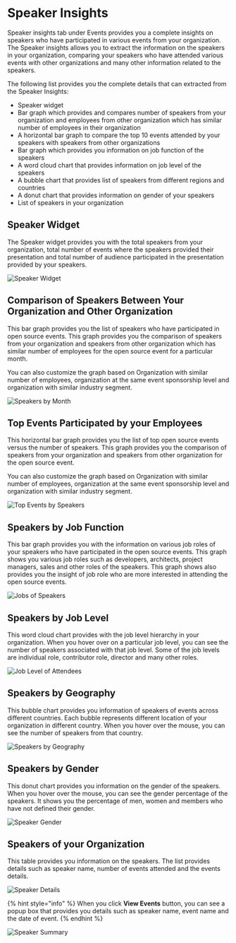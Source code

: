 # Speaker Insights

Speaker insights tab under Events provides you a complete insights on speakers who have participated in various events from your organization. The Speaker insights allows you to extract the information on the speakers in your organization, comparing your speakers who have attended various events with other organizations and many other information related to the speakers.&#x20;

The following list provides you the complete details that can extracted from the Speaker Insights:

* Speaker widget
* Bar graph which provides and compares number of speakers from your organization and employees from other organization which has similar number of employees in their organization
* A horizontal bar graph to compare the top 10 events attended by your speakers with speakers from other organizations
* Bar graph which provides you information on job function of the speakers
* A word cloud chart that provides information on job level of the speakers
* A bubble chart that provides list of speakers from different regions and countries&#x20;
* A donut chart that provides information on gender of your speakers&#x20;
* List of speakers in your organization&#x20;

## Speaker Widget

The Speaker widget provides you with the total speakers from your organization, total number of events where the speakers provided their presentation and total number of audience participated in the presentation provided by your speakers.

![Speaker Widget](https://files.gitbook.com/v0/b/gitbook-28427.appspot.com/o/assets%2F-MgAESFs0H7zYsmTgcOZ%2F-MhlrnUQOtzw9dTBIT0v%2F-Mhlti3\_DAIQ7ly1XwNA%2FSpeaker\_Widget.png?alt=media\&token=17a52193-fd12-46c4-99fb-5c2c080cb429)

## Comparison of Speakers Between Your Organization and Other Organization &#x20;

This bar graph provides you the list of speakers who have participated in open source events. This graph provides you the comparison of speakers from your organization and speakers from other organization which has similar number of employees for the open source event for a particular month.&#x20;

You can also customize the graph based on Organization with similar number of employees, organization at the same event sponsorship level and organization with similar industry segment.

![Speakers by Month](https://files.gitbook.com/v0/b/gitbook-28427.appspot.com/o/assets%2F-MgAESFs0H7zYsmTgcOZ%2F-Mhltq0cwH0d246MztK4%2F-Mhlus0qrAfLhDrI-MnE%2FSpeakers\_Month.png?alt=media\&token=dc45ae58-c0fe-4d3c-92bd-7d91bc60e2a3)

## Top Events Participated by your Employees&#x20;

This horizontal bar graph provides you the list of top open source events versus the number of speakers. This graph provides you the comparison of speakers from your organization and speakers from other organization for the open source event.&#x20;

You can also customize the graph based on Organization with similar number of employees, organization at the same event sponsorship level and organization with similar industry segment.&#x20;

![Top Events by Speakers](https://files.gitbook.com/v0/b/gitbook-28427.appspot.com/o/assets%2F-MgAESFs0H7zYsmTgcOZ%2F-Mhltq0cwH0d246MztK4%2F-MhlvfgjVuORlhBxHyOl%2FSpeakers\_Events.gif?alt=media\&token=760db297-a371-4d8b-a6db-5e9ffe4fa666)

## Speakers by Job Function&#x20;

This bar graph provides you with the information on various job roles of your speakers who have participated in the open source events. This graph shows you various job roles such as developers, architects, project managers, sales and other roles of the speakers. This graph shows also provides you the insight of job role who are more interested in attending the open source events. &#x20;

![Jobs of Speakers](https://files.gitbook.com/v0/b/gitbook-28427.appspot.com/o/assets%2F-MgAESFs0H7zYsmTgcOZ%2F-MhlvoFQaUa\_H9aAY4c7%2F-Mhlw9BTMOkYiDFx9fU-%2FSpeakers\_Job.png?alt=media\&token=51480a40-73a8-4192-8868-6f8dc88576ca)

## Speakers by Job Level

This word cloud chart provides with the job level hierarchy in your organization. When you hover over on a particular job level, you can see the number of speakers associated with that job level. Some of the job levels are individual role, contributor role, director and many other roles.&#x20;

![Job Level of Attendees](https://files.gitbook.com/v0/b/gitbook-28427.appspot.com/o/assets%2F-MgAESFs0H7zYsmTgcOZ%2F-MhlvoFQaUa\_H9aAY4c7%2F-MhlwWZ4WDgnwNtjfMME%2FSpeakers\_Joblevel.png?alt=media\&token=407e5624-2a55-497f-8be0-a907854517b7)

## Speakers by Geography&#x20;

This bubble chart provides you information of speakers of events across different countries. Each bubble represents different location of your organization in different country. When you hover over the mouse, you can see the number of speakers from that country.&#x20;

![Speakers by Geography](https://files.gitbook.com/v0/b/gitbook-28427.appspot.com/o/assets%2F-MgAESFs0H7zYsmTgcOZ%2F-MhlvoFQaUa\_H9aAY4c7%2F-MhlwrYbCVjQag7aZqTk%2FSpeaker\_Geo.png?alt=media\&token=f9e0e06a-c9bf-4f89-8e87-d75ccc597325)

## Speakers by Gender

This donut chart provides you information on the gender of the speakers. When you hover over the mouse, you can see the gender percentage of the speakers. It shows you the percentage of men, women and members who have not defined  their gender.&#x20;

![Speaker Gender](https://files.gitbook.com/v0/b/gitbook-28427.appspot.com/o/assets%2F-MgAESFs0H7zYsmTgcOZ%2F-MhlvoFQaUa\_H9aAY4c7%2F-Mhlx94L\_WHujR7tWhSU%2FSpeaker\_Gender.png?alt=media\&token=4b5fd3bf-5094-45f4-8a76-d00f3e2f0c80)

## Speakers of your Organization

This table provides you information on the speakers. The list provides details such as speaker name, number of events attended and the events details. &#x20;

![Speaker Details](https://files.gitbook.com/v0/b/gitbook-28427.appspot.com/o/assets%2F-MgAESFs0H7zYsmTgcOZ%2F-MhlvoFQaUa\_H9aAY4c7%2F-MhlxQ5s3cj75cOQaYdG%2FSpeakers\_Org.png?alt=media\&token=009e6c75-8a44-4102-95bf-83110b897764)

{% hint style="info" %}
When you click **View Events** button, you can see a popup box that provides you details such as speaker name, event name and the date of event.
{% endhint %}

![Speaker Summary](https://files.gitbook.com/v0/b/gitbook-28427.appspot.com/o/assets%2F-MgAESFs0H7zYsmTgcOZ%2F-MhlvoFQaUa\_H9aAY4c7%2F-MhlxqGOielXIS3xE4CC%2FSpeaker\_Sum.png?alt=media\&token=0ec6b71c-ac78-40ee-be65-97e3a612d917)

##
